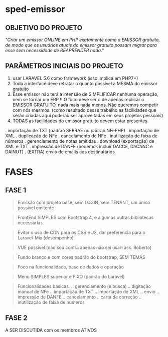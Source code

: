 # sped-emissor

## OBJETIVO DO PROJETO

*"Criar um emissor ONLINE em PHP exatamente como o EMISSOR gratuito, de modo que os usuários atuais do emissor gratuito possam migrar para esse sem necessidade de REAPRENDER nada."*

## PARÂMETROS INICIAIS DO PROJETO

1. usar LARAVEL 5.6 como framework (isso implica em PHP7+)
2. Toda a interface deve retratar o quanto possível a MESMA do emissor gratuito  
3. Esse emissor não terá a intensão de SIMPLIFICAR nenhuma operação, nem se tornar um ERP !! O foco deve ser o de apenas replicar o EMISSOR GRATUITO, nada mais nada menos. Não queremos competir com nós mesmos. (como resultado desse trabalho as facilidades que serão criadas aqui poderão ser aproveitadas em seus projetos pessoais)
4. TODAS as facilidades do emissor gratuito devem estar presentes.

. importação de TXT (padrão SEBRAE ou padrão NFePHP)
. importação de XML
. duplicação de NFe
. cancelamento de NFe
. inutilização de faixa de números
. gerenciamento de notas emitidas
. download (exportação) de XML e TXT
. impressão de DANFE (podemos incluir DACCE, DACANC e DAINUT)
. (EXTRA) envio de emails aos destinatários

# FASES

## FASE 1

> Emissão com projeto base, sem LOGIN, sem TENANT, um único possivel emitente

> FrontEnd SIMPLES com Bootstrap 4, e algumas outras bibliotecas necessárias.

> Evitar o uso de CDN para os CSS e JS, dar preferencia para o Laravel-Mix (desempenho)

> VUE possível (não sou contra apenas não sei usar! ass. Roberto)

> Fundo branco e com cores padrão do bootstrap, SEM TEMAS

> Foco na funcionalidade, base de dados e operação

> Menu SIMPLES superior e FIXO (padrão do Laravel)

> Funcionalidades basicas. 
> .. gerenciamento (e busca)
> .. digitação manual de NFe
> .. importação de TXT
> .. importação de XML
> .. envio
> .. impressão de DANFE
> .. cancelamento
> .. carta de correção
> .. inutilização de faixa de numeros

## FASE 2

A SER DISCUTIDA com os membros ATIVOS
